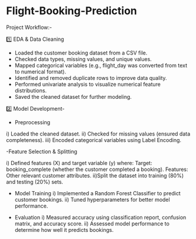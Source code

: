 # Flight-Booking-Prediction

Project Workflow:-

1️⃣ EDA & Data Cleaning

- Loaded the customer booking dataset from a CSV file.
- Checked data types, missing values, and unique values.
- Mapped categorical variables (e.g., flight_day was converted from text to numerical format).
- Identified and removed duplicate rows to improve data quality.
- Performed univariate analysis to visualize numerical feature distributions.
- Saved the cleaned dataset for further modeling.

2️⃣ Model Development-

- Preprocessing

i) Loaded the cleaned dataset.
ii) Checked for missing values (ensured data completeness).
iii) Encoded categorical variables using Label Encoding.

-Feature Selection & Splitting

i) Defined features (X) and target variable (y) where:
                Target: booking_complete (whether the customer completed a booking).
                Features: Other relevant customer attributes.
ii)Split the dataset into training (80%) and testing (20%) sets.

- Model Training
i) Implemented a Random Forest Classifier to predict customer bookings.
ii) Tuned hyperparameters for better model performance.

- Evaluation
i) Measured accuracy using classification report, confusion matrix, and accuracy score.
ii) Assessed model performance to determine how well it predicts bookings.
